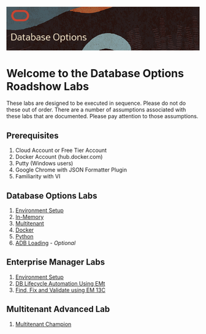 ![](img/db-options-title.png)  

# Welcome to the Database Options Roadshow Labs

These labs are designed to be executed in sequence.  Please do not do these out of order.  There are a number of assumptions associated with these labs that are documented.  Please pay attention to those assumptions.

## Prerequisites
1.  Cloud Account or Free Tier Account
2.  Docker Account (hub.docker.com)
3.  Putty (Windows users)
4.  Google Chrome with JSON Formatter Plugin
5.  Familiarity with VI


## Database Options Labs 
1. [Environment Setup](environment-setup-c4u03.md)
2. [In-Memory](in-memory.md)
3. [Multitenant](multitenant.md)
5. [Docker](docker.md)
4. [Python](python.md)
6. [ADB Loading](../../autonomous-database/ziplabs/2019/adw-loading) - *Optional*


## Enterprise Manager Labs 
1. [Environment Setup](https://stbeehive.oracle.com/content/dav/st/ent-mgr/em_public/training/FY20/DB_Options_roadshow_nov2019/EM_Workshop_Setup.pdf)
7. [DB Lifecycle Automation Using EMt](https://stbeehive.oracle.com/content/dav/st/ent-mgr/em_public/training/FY20/DB_Options_roadshow_nov2019/EM_DB_Lifecycle_Automation.pdf)
8. [Find, Fix and Validate using EM 13C](https://stbeehive.oracle.com/content/dav/st/ent-mgr/em_public/training/FY20/DB_Options_roadshow_nov2019/EM_Find_Fix_Validate.pdf)

## Multitenant Advanced Lab
1. [Multitenant Champion](multitenant2.md)


